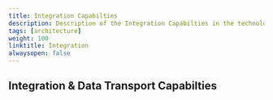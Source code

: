 ```yaml
---
title: Integration Capabilties
description: Description of the Integration Capabilties in the technology architecture
tags: [architecture]
weight: 100
linktitle: Integration
alwaysopen: false
---
```




## Integration & Data Transport Capabilties

